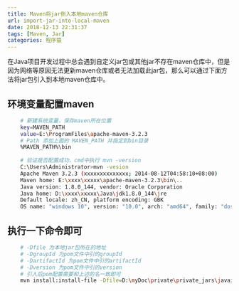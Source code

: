 ```yaml
---
title: Maven将jar倒入本地maven仓库
url: import-jar-into-local-maven
date: 2018-12-13 22:31:37
tags: [Maven, Jar]
categories: 程序猿
---
```


在Java项目开发过程中总会遇到自定义jar包或其他jar不存在maven仓库中，但是因为网络等原因无法更新maven仓库或者无法加载此jar包，那么可以通过下面方法将jar包引入到本地maven仓库中。

<!-- more -->

## 环境变量配置maven

``` bash
    # 新建系统变量，保存maven所在位置
    key=MAVEN_PATH
    value=E:\ProgramFiles\apache-maven-3.2.3
    # Path 添加上面的 MAVEN_PATH 并指定到bin目录
    %MAVEN_PATH%\bin
    
    # 验证是否配置成功，cmd中执行 mvn -version
    C:\Users\Administrator>mvn -vesion
    Apache Maven 3.2.3 (xxxxxxxxxxxxxx; 2014-08-12T04:58:10+08:00)
    Maven home: E:\xxxx\xxxxx\apache-maven-3.2.3\bin\..
    Java version: 1.8.0_144, vendor: Oracle Corporation
    Java home: D:\xxxx\xxxxx\Java\jdk1.8.0_144\jre
    Default locale: zh_CN, platform encoding: GBK
    OS name: "windows 10", version: "10.0", arch: "amd64", family: "dos"
```
    

## 执行一下命令即可

``` bash
    # -Dfile 为本地jar包所在的地址
    # -DgroupId 为pom文件中引的groupId
    # -DartifactId 为pom文件中引的artifactId
    # -Dversion 为pom文件中引的version
    # 引入后pom配置需要和上述的名一致即可
    mvn install:install-file -Dfile=D:\myDoc\private\private_jars\javailp-1.2a\javailp-1.2a.jar -DgroupId=net.sf.javailp -DartifactId=javailp -Dversion=1.2a -Dpackaging=jar
```
